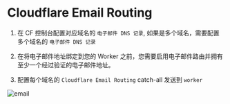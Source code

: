 # Cloudflare Email Routing

1. 在 CF 控制台配置对应域名的 `电子邮件 DNS 记录`, 如果是多个域名，需要配置多个域名的 `电子邮件 DNS 记录`

2. 在将电子邮件地址绑定到您的 Worker 之前，您需要启用电子邮件路由并拥有至少一个经过验证的电子邮件地址。

3. 配置每个域名的 `Cloudflare Email Routing` catch-all 发送到 `worker`

![email](/readme_assets/email.png)
